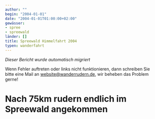 ```yaml
---
author: ""
begin: "2004-01-01"
date: "2004-01-01T01:00:00+02:00"
gewässer:
- spree
- spreewald
länder: []
title: Spreewald Himmelfahrt 2004
typen: wanderfahrt
---
```



*Dieser Bericht wurde automatisch migriert*

Wenn Fehler auftreten oder links nicht funktionieren, dann schreiben Sie bitte eine Mail an website@wanderrudern.de, wir beheben das Problem gerne!



# Nach 75km rudern endlich im Spreewald angekommen


